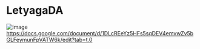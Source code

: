 # LetyagaDA
![image](https://github.com/user-attachments/assets/8d098c35-5c96-4cef-97c1-d62bb21e660a)
https://docs.google.com/document/d/1DLcREeYz5HFs5sqDEV4emvwZv5bGLFeymunFpVATW6k/edit?tab=t.0
